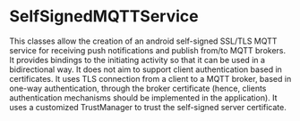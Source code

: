 SelfSignedMQTTService
=====================

This classes allow the creation of an android self-signed SSL/TLS MQTT service
for receiving push notifications and publish from/to MQTT brokers. It provides
bindings to the initiating activity so that it can be used in a bidirectional
way. It does not aim to support client authentication based in certificates. It
uses TLS connection from a client to a MQTT broker, based in one-way
authentication, through the broker certificate (hence, clients authentication
mechanisms should be implemented in the application). It uses a customized 
TrustManager to trust the self-signed server certificate.

